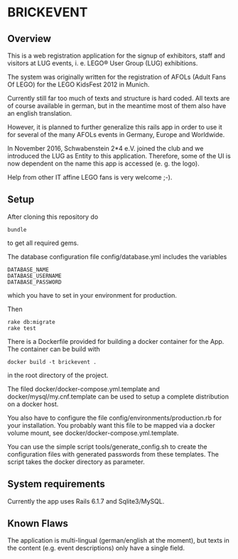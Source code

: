 BRICKEVENT
==========

Overview
--------

This is a web registration application for the signup of exhibitors, staff and visitors at LUG events,
i. e. LEGO&reg; User Group (LUG) exhibitions.

The system was originally written for the registration of AFOLs (Adult Fans Of LEGO) for the LEGO KidsFest 2012 in Munich.

Currently still far too much of texts and structure is hard coded. All texts are of course available in german, but in the meantime most of them also have an english translation.

However, it is planned to further generalize this rails app in order to use it for several of the many AFOLs events in Germany, Europe and Worldwide.

In November 2016, Schwabenstein 2*4 e.V. joined the club and we introduced the LUG as Entity to this application.
Therefore, some of the UI is now dependent on the name this app is accessed (e. g. the logo).

Help from other IT affine LEGO fans is very welcome ;-).

Setup
-----

After cloning this repository do

    bundle

to get all required gems.

The database configuration file config/database.yml includes the variables

    DATABASE_NAME
    DATABASE_USERNAME
    DATABASE_PASSWORD

which you have to set in your environment for production.

Then

    rake db:migrate
    rake test

There is a Dockerfile provided for building a docker container for the App. The container can be build with

    docker build -t brickevent .

in the root directory of the project.

The filed docker/docker-compose.yml.template and docker/mysql/my.cnf.template can be used to setup a complete distribution on a docker host.

You also have to configure the file config/environments/production.rb for your installation. You probably want this file to be mapped via a docker volume mount, see docker/docker-compose.yml.template.

You can use the simple script tools/generate_config.sh to create the configuration files with generated passwords from these templates. The script takes the docker directory as parameter.


System requirements
-------------------

Currently the app uses Rails 6.1.7 and Sqlite3/MySQL.

Known Flaws
-----------

The application is multi-lingual (german/english at the moment), but texts in the content (e.g. event descriptions) only have a single field.
